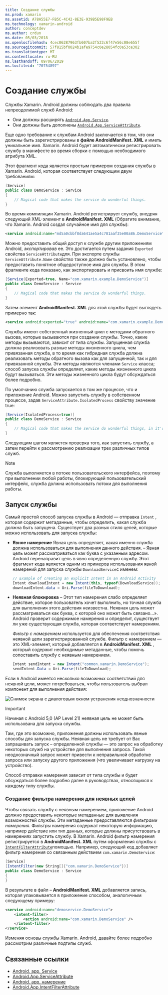 ```yaml
---
title: Создание службы
ms.prod: xamarin
ms.assetid: A78A55E7-FB5C-4C42-8E3E-939B5E98F9EB
ms.technology: xamarin-android
author: conceptdev
ms.author: crdun
ms.date: 05/03/2018
ms.openlocfilehash: 4cec06287963fb607ba2f523c6f47e56c08e655f
ms.sourcegitcommit: 57f815bf0024b1afe9754c0e28054fc0a53ce302
ms.translationtype: MT
ms.contentlocale: ru-RU
ms.lasthandoff: 09/06/2019
ms.locfileid: "70754897"
---
```

# <a name="creating-a-service"></a>Создание службы

Службы Xamarin. Android должны соблюдать два правила непреодолимой служб Android:

- Они должны расширять [`Android.App.Service`](xref:Android.App.Service).
- Они должны быть дополнены [`Android.App.ServiceAttribute`](xref:Android.App.ServiceAttribute).

Еще одно требование к службам Android заключается в том, что они должны быть зарегистрированы в **файле AndroidManifest. XML** и иметь уникальное имя. Xamarin. Android будет автоматически регистрировать службу в манифесте во время сборки с помощью необходимого атрибута XML.

Этот фрагмент кода является простым примером создания службы в Xamarin. Android, которая соответствует следующим двум требованиям:  

```csharp
[Service]
public class DemoService : Service
{
    // Magical code that makes the service do wonderful things.
}
```

Во время компиляции Xamarin. Android регистрирует службу, внедряя следующий XML-элемент в **AndroidManifest. XML** (Обратите внимание, что Xamarin. Android создал случайное имя для службы):

```xml
<service android:name="md5a0cbbf8da641ae5a4c781aaf35e00a86.DemoService" />
```

Можно предоставить общий доступ к службе другим приложениям Android, _экспортировав_ ее. Это достигается путем задания `Exported` свойства `ServiceAttribute`для. При экспорте службы `ServiceAttribute.Name` свойство также должно быть установлено, чтобы предоставить понятное общедоступное имя для службы. В этом фрагменте кода показано, как экспортировать и присвоить имя службе:

```csharp
[Service(Exported=true, Name="com.xamarin.example.DemoService")]
public class DemoService : Service
{
    // Magical code that makes the service do wonderful things.
}
```

Затем элемент **AndroidManifest. XML** для этой службы будет выглядеть примерно так:

```xml
<service android:exported="true" android:name="com.xamarin.example.DemoService" />
```

Службы имеют собственный жизненный цикл с методами обратного вызова, которые вызываются при создании службы. Точно, какие методы вызываются, зависит от типа службы. Запущенная служба должна реализовать разные методы жизненного цикла, чем привязанная служба, в то время как гибридная служба должна реализовать методы обратного вызова как для запущенной, так и для привязанной службы. Эти методы являются членами `Service` класса; способ запуска службы определяет, какие методы жизненного цикла будут вызываться. Эти методы жизненного цикла будут обсуждаться более подробно.

По умолчанию служба запускается в том же процессе, что и приложение Android. Можно запустить службу в собственном процессе, задав `ServiceAttribute.IsolatedProcess` свойству значение true:

```csharp
[Service(IsolatedProcess=true)]
public class DemoService : Service
{
    // Magical code that makes the service do wonderful things, in it's own process!
}
```

Следующим шагом является проверка того, как запустить службу, а затем перейти к рассмотрению реализации трех различных типов служб.

> [!NOTE]
> Служба выполняется в потоке пользовательского интерфейса, поэтому при выполнении любой работы, блокирующей пользовательский интерфейс, служба должна использовать потоки для выполнения работы.

## <a name="starting-a-service"></a>Запуск службы

Самый простой способ запуска службы в Android — отправка `Intent` , которая содержит метаданные, чтобы определить, какая служба должна быть запущена. Существует два разных стиля целей, которые можно использовать для запуска службы:

- **Явное намерение** Явная цель определяет, какая именно служба должна использоваться для выполнения данного действия. &ndash; Явная цель может рассматриваться как буква с указанным адресом. Android перенаправит цель в явно определенную службу. Этот фрагмент кода является одним из примеров использования явной намерений для запуска службы `DownloadService`с именем:

    ```csharp
    // Example of creating an explicit Intent in an Android Activity
    Intent downloadIntent = new Intent(this, typeof(DownloadService));
    downloadIntent.data = Uri.Parse(fileToDownload);
    ```

- **Неявная блокировка** &ndash; Этот тип намерения слабо определяет действие, которое пользователь хочет выполнить, но точная служба для выполнения этого действия неизвестна. Неявная цель может рассматриваться как буква, с которой оно может быть связано...».
    Android проверит содержимое намерения и определит, существует ли уже существующая служба, которая соответствует намерениям.

    _Фильтр с намерением_ используется для обеспечения соответствия неявной цели зарегистрированной службе. Фильтр с намерением — это XML-элемент, который добавляется в **AndroidManifest. XML** , который содержит необходимые метаданные, чтобы помочь сопоставить службу с неявным намерением.

    ```csharp
    Intent sendIntent = new Intent("common.xamarin.DemoService");
    sendIntent.Data = Uri.Parse(fileToDownload);
    ```

Если в Android имеется несколько возможных соответствий для неявной цели, может потребоваться, чтобы пользователь выбрал компонент для выполнения действия:

![Снимок экрана с диалоговым окном устранения неоднозначности](images/creating-a-service-01.png "Снимок экрана с диалоговым окном устранения неоднозначности")

> [!IMPORTANT]
> Начиная с Android 5,0 (AP Level 21) неявная цель не может быть использована для запуска службы.

Там, где это возможно, приложения должны использовать явные способы для запуска службы. Неявная цель не требует от Вас запрашивать запуск &ndash; определенной службы — это запрос на обработку некоторых служб на устройстве для выполнения запроса. Такой неоднозначный запрос может привести к неправильной обработке запроса или запуску другого приложения (что увеличивает нагрузку на устройство).

Способ отправки намерения зависит от типа службы и будет обсуждаться более подробно далее в руководствах, относящихся к каждому типу службы.

### <a name="creating-an-intent-filter-for-implicit-intents"></a>Создание фильтра намерения для неявных целей

Чтобы связать службу с неявным намерением, приложение Android должно предоставить некоторые метаданные для выявления возможностей службы. Эти метаданные предоставляются _фильтрами намерения_. Фильтры намерения содержат некоторую информацию, например действие или тип данных, которые должны присутствовать в намерениях запустить службу. В Xamarin. Android фильтр намерения регистрируется в **AndroidManifest. XML** путем оформления службы с [`IntentFilterAttribute`](xref:Android.App.IntentFilterAttribute)помощью. Например, следующий код добавляет фильтр намерения со связанным действием `com.xamarin.DemoService`:

```csharp
[Service]
[IntentFilter(new String[]{"com.xamarin.DemoService"})]
public class DemoService : Service
{
}
```

В результате в файл &ndash; **AndroidManifest. XML** добавляется запись, которая упаковывается в приложение способом, аналогичным следующему примеру:

```xml
<service android:name="demoservice.DemoService">
    <intent-filter>
        <action android:name="com.xamarin.DemoService" />
    </intent-filter>
</service>
```

Изменяя основы службы Xamarin. Android, давайте более подробно рассмотрим различные подтипы служб.

## <a name="related-links"></a>Связанные ссылки

- [Android. app. Service](xref:Android.App.Service)
- [Android.App.ServiceAttribute](xref:Android.App.ServiceAttribute)
- [Android. app. намерение](xref:Android.Content.Intent)
- [Android.App.IntentFilterAttribute](xref:Android.App.IntentFilterAttribute)
